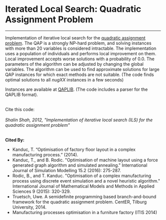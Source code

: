 <h1>Iterated Local Search: Quadratic Assignment Problem</h1>
<hr noshade size="1">
<p>
Implementation of iterative local search for the <a href="http://en.wikipedia.org/wiki/Quadratic_assignment_problem">quadratic assignment problem</a>. The QAP is a
strongly NP-hard problem, and solving instances with more than 20 variables is considered intractable.
The implementation uses a population of individuals and performs local improvement on them.
Local improvement accepts worse solutions with a probability of 0.0. The parameters of the algorithm
can be adjusted by changing the global variables. The algorithm can be used to find approximate solutions
for large QAP instances for which exact methods are not suitable. (The code finds optimal solutions to all <i>nugXX</i> instances in a few seconds)
</p>
Instances are available at <a href="http://www.opt.math.tu-graz.ac.at/qaplib/">QAPLIB</a>. 
(The code includes a parser for the QAPLIB format).
<br><br>
<p>Cite this code:
<br><br>
<i>Shalin Shah, 2012, "Implementation of iterative local search (ILS) for the quadratic assignment problem"</i></p>

<br><b>Cited By:</b><ul><li>Kanduc, T. “Optimisation of factory floor layout in a complex manufacturing process.” (2014).</li><li>Kanduc, T., and B. Rodic. "Optimisation of machine layout using a force generated graph algorithm and simulated annealing." International Journal of Simulation Modelling 15.2 (2016): 275-287.</li><li>Rodic, B., and T. Kanduc. "Optimisation of a complex manufacturing process using discrete event simulation and a novel heuristic algorithm." International Journal of Mathematical Models and Methods in Applied Sciences 9 (2015): 320-329.</li><li>Truetsch, Uwe. A semidefinite programming based branch-and-bound framework for the quadratic assignment problem. CentER, Tilburg University, 2014.</li><li>Manufacturing processes optimisation in a furniture factory (ITIS 2014)</ul></li><br>
